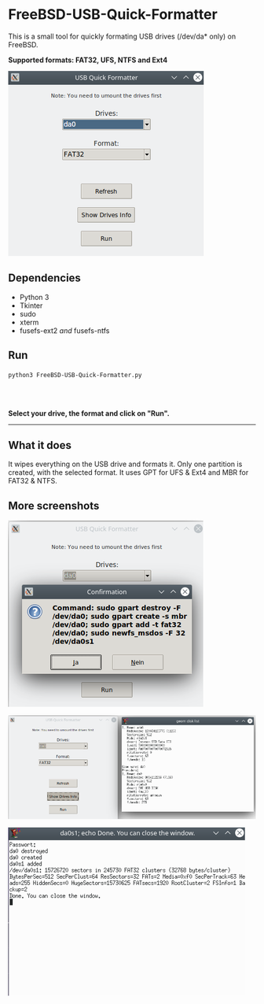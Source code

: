 # FreeBSD-USB-Quick-Formatter

This is a small tool for quickly formating USB drives (/dev/da* only) on FreeBSD.

**Supported formats: FAT32, UFS, NTFS and Ext4**

![Screenshot1](https://raw.githubusercontent.com/Liemaeu/FreeBSD-USB-Quick-Formatter/main/Screenshots/Screenshot1.png)

## Dependencies

- Python 3
- Tkinter
- sudo
- xterm
- fusefs-ext2 *and* fusefs-ntfs


## Run

`python3 FreeBSD-USB-Quick-Formatter.py`

</br>
</br>

**Select your drive, the format and click on "Run".**

---

## What it does

It wipes everything on the USB drive and formats it. Only one partition is created, with the selected format. It uses GPT for UFS & Ext4 and MBR for FAT32 & NTFS.


## More screenshots

![Screenshot2](https://raw.githubusercontent.com/Liemaeu/FreeBSD-USB-Quick-Formatter/main/Screenshots/Screenshot2.png)

![Screenshot3](https://raw.githubusercontent.com/Liemaeu/FreeBSD-USB-Quick-Formatter/main/Screenshots/Screenshot3.png)

![Screenshot4](https://raw.githubusercontent.com/Liemaeu/FreeBSD-USB-Quick-Formatter/main/Screenshots/Screenshot4.png)
